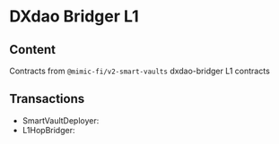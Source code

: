 # DXdao Bridger L1

## Content

Contracts from `@mimic-fi/v2-smart-vaults` dxdao-bridger L1 contracts

## Transactions

- SmartVaultDeployer: 
- L1HopBridger:  
